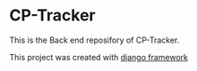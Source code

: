 # CP-Tracker

This is the Back end reposifory of CP-Tracker.

This project was created with [django framework](https://www.djangoproject.com/)
